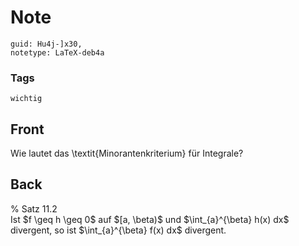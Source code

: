 # Note
```
guid: Hu4j-]x30,
notetype: LaTeX-deb4a
```

### Tags
```
wichtig
```

## Front
Wie lautet das \textit{Minorantenkriterium} für Integrale?

## Back
<div>
  % Satz 11.2
</div>Ist $f \geq h \geq 0$ auf $[a, \beta)$ und $\int_{a}^{\beta}
h(x) dx$ divergent, so ist $\int_{a}^{\beta} f(x) dx$ divergent.
